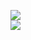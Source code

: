 [![](https://img.shields.io/badge/Made%20With-Github%20Spray-lightgrey.svg?style=for-the-badge&logo=github)](https://github.com/Annihil/github-spray#16044)  
[![](https://i.imgur.com/2DrTn0Z.gif)](https://github.com/Annihil/github-spray)